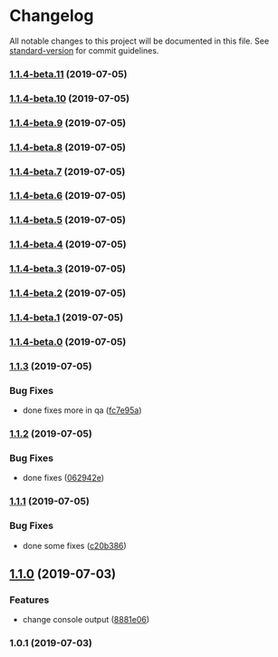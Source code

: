 # Changelog

All notable changes to this project will be documented in this file. See [standard-version](https://github.com/conventional-changelog/standard-version) for commit guidelines.

### [1.1.4-beta.11](https://github.com/shivamagl95/testing-package/compare/v1.1.4-beta.0...v1.1.4-beta.11) (2019-07-05)



### [1.1.4-beta.10](https://github.com/shivamagl95/testing-package/compare/v1.1.4-beta.0...v1.1.4-beta.10) (2019-07-05)



### [1.1.4-beta.9](https://github.com/shivamagl95/testing-package/compare/v1.1.4-beta.0...v1.1.4-beta.9) (2019-07-05)



### [1.1.4-beta.8](https://github.com/shivamagl95/testing-package/compare/v1.1.4-beta.0...v1.1.4-beta.8) (2019-07-05)



### [1.1.4-beta.7](https://github.com/shivamagl95/testing-package/compare/v1.1.4-beta.0...v1.1.4-beta.7) (2019-07-05)



### [1.1.4-beta.6](https://github.com/shivamagl95/testing-package/compare/v1.1.4-beta.0...v1.1.4-beta.6) (2019-07-05)



### [1.1.4-beta.5](https://github.com/shivamagl95/testing-package/compare/v1.1.4-beta.0...v1.1.4-beta.5) (2019-07-05)



### [1.1.4-beta.4](https://github.com/shivamagl95/testing-package/compare/v1.1.4-beta.0...v1.1.4-beta.4) (2019-07-05)



### [1.1.4-beta.3](https://github.com/shivamagl95/testing-package/compare/v1.1.4-beta.0...v1.1.4-beta.3) (2019-07-05)



### [1.1.4-beta.2](https://github.com/shivamagl95/testing-package/compare/v1.1.4-beta.0...v1.1.4-beta.2) (2019-07-05)



### [1.1.4-beta.1](https://github.com/shivamagl95/testing-package/compare/v1.1.4-beta.0...v1.1.4-beta.1) (2019-07-05)



### [1.1.4-beta.0](https://github.com/shivamagl95/testing-package/compare/v1.1.3...v1.1.4-beta.0) (2019-07-05)



### [1.1.3](https://github.com/shivamagl95/testing-package/compare/v1.1.2...v1.1.3) (2019-07-05)


### Bug Fixes

* done fixes more in qa ([fc7e95a](https://github.com/shivamagl95/testing-package/commit/fc7e95a))



### [1.1.2](https://github.com/shivamagl95/testing-package/compare/v1.1.1...v1.1.2) (2019-07-05)


### Bug Fixes

* done fixes ([062942e](https://github.com/shivamagl95/testing-package/commit/062942e))



### [1.1.1](https://github.com/shivamagl95/testing-package/compare/v1.1.0...v1.1.1) (2019-07-05)


### Bug Fixes

* done some fixes ([c20b386](https://github.com/shivamagl95/testing-package/commit/c20b386))



## [1.1.0](https://github.com/shivamagl95/testing-package/compare/v1.0.1...v1.1.0) (2019-07-03)


### Features

* change console output ([8881e06](https://github.com/shivamagl95/testing-package/commit/8881e06))



### 1.0.1 (2019-07-03)
